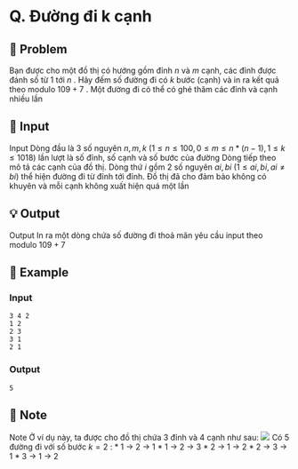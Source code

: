 # Q. Đường đi k cạnh

## 📖 Problem

Bạn được cho một đồ thị có hướng gồm đỉnh
$n$
và
$m$
cạnh, các đỉnh được đánh số từ
$1$
tới
$n$
. Hãy đếm số đường đi có
$k$
bước (cạnh) và in ra kết quả theo modulo
$109+ 7$
. Một đường đi có thể có ghé thăm các đỉnh và cạnh nhiều lần


## 🧩 Input

Input
Dòng đầu là
$3$
số nguyên
$n,m,k$
$(1 ≤n≤ 100, 0 ≤m≤n* (n- 1), 1 ≤k≤ 1018)$
lần lượt là số đỉnh, số cạnh và số bước của đường
Dòng tiếp theo mô tả các cạnh của đồ thị. Dòng thứ
$i$
gồm
$2$
số nguyên
$ai,bi$
$(1 ≤ai,bi,ai≠bi)$
thể hiện đường đi từ đỉnh tới đỉnh. Đồ thị đã cho đảm bảo không có khuyên và mỗi cạnh không xuất hiện quá một lần


## 💡 Output

Output
In ra một dòng chứa số đường đi thoả mãn yêu cầu input theo modulo
$109+ 7$


## 🧠 Example

### Input

```text
3 4 2
1 2
2 3
3 1
2 1
```

### Output

```text
5
```



## 📝 Note

Note
Ở ví dụ này, ta được cho đồ thị chứa
$3$
đỉnh và
$4$
cạnh như sau:
![](https://espresso.codeforces.com/ddbf8ef68fbf3a0c5d3f1b5ba1be241108299045.png)
Có
$5$
đường đi với số bước
$k= 2$
:
*
$1$
->
$2$
->
$1$
*
$1$
->
$2$
->
$3$
*
$2$
->
$1$
->
$2$
*
$2$
->
$3$
->
$1$
*
$3$
->
$1$
->
$2$

